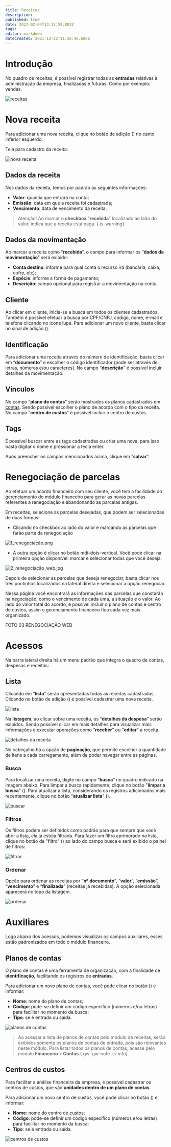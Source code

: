```yaml
---
title: Receitas
description: 
published: true
date: 2022-02-04T13:37:59.803Z
tags: 
editor: markdown
dateCreated: 2021-12-22T11:36:46.680Z
---
```


# Introdução

No quadro de receitas, é possível registrar todas as **entradas** relativas à administração da empresa, finalizadas e futuras. Como por exemplo: vendas.

![receitas](/receitas/1_receitas.png)

# Nova receita

Para adicionar uma nova receita, clique no botão de adição (<em class="mdi mdi-plus"></em>) no canto inferior esquerdo.

Tela para cadastro da receita:

![nova receita](/receitas/2_nova_receita.png)

## Dados da receita

Nos dados da receita, temos por padrão as seguintes informações:

- **Valor**: quantia que entrará na conta;
- **Emissão**: data em que a receita foi cadastrada;
- **Vencimento**: data de vencimento da receita.

> Atenção!
Ao marcar o **checkbox** “**recebida**” localizado ao lado do valor, indica que a receita está paga. 
{.is-warning}


## Dados da movimentação


Ao marcar a receita como “**recebida**”, o campo para informar os “**dados da movimentação**” será exibido:

- **Conta destino**: informe para qual conta o recurso irá (bancária, caixa, cofre, etc);
- **Espécie**: informe a forma de pagamento;
- **Descrição**: campo opcional para registrar a movimentação na conta.

## Cliente

Ao clicar em cliente, inicia-se a busca em todos os clientes cadastrados. Também é possível efetuar a busca por CPF/CNPJ, código, nome, e-mail e telefone clicando no ícone lupa.
Para adicionar um novo cliente, basta clicar no sinal de adição (<em class="mdi mdi-plus"></em>). 

## Identificação

Para adicionar uma receita através do número de identificação, basta clicar em “**documento**” e escolher o código identificador (pode ser através de letras, números e/ou caracteres).
No campo “**descrição**” é possível incluir detalhes da movimentação.

## Vínculos

No campo “**plano de contas**” serão mostrados os planos cadastrados em [contas](https://help.gdoorweb.com.br/pt-br/financeiro/contas#planos-de-contas). Sendo possível escolher o plano de acordo com o tipo da receita.
No campo “**centro de custos**” é possível incluir o centro de custos.

## Tags

É possível buscar entre as tags cadastradas ou criar uma nova, para isso basta digitar o nome e pressionar a tecla enter.

Após preencher os campos mencionados acima, clique em “**salvar**”.

# Renegociação de parcelas

Ao efetuar um acordo financeiro com seu cliente, você tem a facilidade do gerenciamento do módulo financeiro para gerar as novas parcelas referentes a renegociação e abandonando as parcelas antigas.

Em receitas, selecione as parcelas desejadas, que podem ser selecionadas de duas formas:

- Clicando no checkbox ao lado do valor e marcando as parcelas que farão parte da renegociação

![1_renegociação.png](/renegociação/1_renegociação.png)

- A outra opção é clicar no botão mdi-dots-vertical. Você pode clicar na primeira opção disponível: marcar e selecionar todas que você deseja. 

![2_renegociação_web.jpg](/renegociação/2_renegociação_web.jpg)

Depois de selecionar as parcelas que deseja renegociar, basta clicar nos três pontinhos localizados na lateral direita e selecionar a opção renegociar.

Nessa página você encontrará as informações das parcelas que constarão na negociação, como o vencimento de cada uma, a situação e o valor. 
Ao lado do valor total do acordo, é possível incluir o plano de contas e centro de custos, assim o gerenciamento financeiro fica cada vez mais organizado. 

FOTO 03 RENEGOCIAÇÃO WEB


# Acessos

Na barra lateral direita há um menu padrão que integra o quadro de contas, despesas e receitas:

## Lista

Clicando em “**lista**” serão apresentadas todas as receitas cadastradas. Clicando no botão de adição (<em class="mdi mdi-plus"></em>) é possível cadastrar uma nova receita.

![lista](/receitas/3_lista.png)

Na **listagem**, ao clicar sobre uma receita, os “**detalhes da despesa**” serão exibidos. Sendo possível clicar em mais detalhes para visualizar mais informações e executar operações como “**receber**” ou "**editar**" a receita.

![detalhes da receita](/receitas/4_detalhes_da_receita.png)

No cabeçalho há a opção de **paginação**, que permite escolher a quantidade de itens a cada carregamento, além de poder navegar entre as páginas.

### Busca

Para localizar uma receita, digite no campo “**busca**” no quadro indicado na imagem abaixo. Para limpar a busca rapidamente, clique no botão "**limpar a busca**" (<em class="mdi mdi-close"></em>). 
Para atualizar a lista, considerando os registros adicionados mais recentemente, clique no botão "**atualizar lista**" (<em class="mdi mdi-refresh"></em>).

![buscar](/receitas/5_busca.png)

### Filtros
Os filtros podem ser definidos como padrão para que sempre que você abrir a lista, ela já esteja filtrada. Para fazer um filtro aprimorado na lista, clique no botão de "filtro" (<em class="mdi mdi-filter"></em>) ao lado do campo busca e será exibido o painel de filtros:

![filtrar](/receitas/6_filtro.png)

### Ordenar

Opção para ordenar as receitas por “**nº documento**”, “**valor**”, “**emissão**”, “**vencimento**” e “**finalizada**” (receitas já recebidas). A opção selecionada aparecerá no topo da listagem.

![ordenar](/receitas/7_ordenar.png)

# Auxiliares

Logo abaixo dos acessos, podemos visualizar os campos auxiliares, esses estão padronizados em todo o módulo financeiro. 

## Planos de contas 

O plano de contas é uma ferramenta de organização, com a finalidade de **identificação**, facilitando os registros de **entradas**.

Para adicionar um novo plano de contas, você pode clicar no botão (<em class="mdi mdi-plus"></em>) e informar:

- **Nome**: nome do plano de contas;
- **Código**: pode-se definir um código específico (números e/ou letras) para facilitar no momento da busca;
- **Tipo**: se é entrada ou saída.

![planos de contas](/receitas/8_planos_de_contas.png)

> Ao acessar a lista de planos de contas pelo módulo de receitas, serão exibidos somente os planos de contas de entrada, pois são relevantes neste módulo. Para listar todos os planos de contas, acesse pelo módulo **Financeiro** &raquo; **Contas**.{.gw .gw-note .is-info}

## Centros de custos

Para facilitar a análise financeira da empresa, é possível cadastrar os centros de custos, que são **unidades dentro de um plano de contas**.

Para adicionar um novo centro de custos, você pode clicar no botão (<em class="mdi mdi-plus"></em>) e informar:

- **Nome**: nome do centro de custos;
- **Código**: pode-se definir um código específico (números e/ou letras) para facilitar no momento da busca;
- **Tipo**: se é entrada ou saída.

![centros de custos](/receitas/9_centros_de_custos.png)
